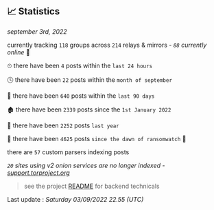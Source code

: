 
## 📈 Statistics
_september 3rd, 2022_

currently tracking `118` groups across `214` relays & mirrors - _`88` currently online_ 📡

⏲ there have been `4` posts within the `last 24 hours`

🕓 there have been `22` posts within the `month of september`

📅 there have been `640` posts within the `last 90 days`

🏚 there have been `2339` posts since the `1st January 2022`

🚀 there have been `2252` posts `last year`

🦕 there have been `4625` posts `since the dawn of ransomwatch` 🐣

there are `57` custom parsers indexing posts

_`20` sites using v2 onion services are no longer indexed - [support.torproject.org](https://support.torproject.org/onionservices/v2-deprecation/)_

> see the project [README](https://github.com/jmousqueton/ransomwatch#readme) for backend technicals



Last update : _Saturday 03/09/2022 22.55 (UTC)_

